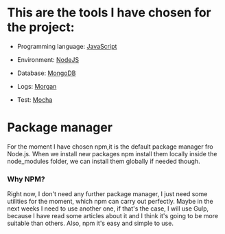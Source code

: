 # This are the tools I have chosen for the project:

- Programming language: [JavaScript](https://developer.mozilla.org/es/docs/Web/JavaScript)

- Environment: [NodeJS](https://nodejs.org/en/)

- Database: [MongoDB](https://www.mongodb.com/)

- Logs: [Morgan](https://www.npmjs.com/package/morgan)

- Test: [Mocha](https://mochajs.org/)

# Package manager

For the moment I have chosen npm,it is the default package manager fro Node.js. When we install new packages npm install them locally inside the node_modules folder, we can install them globally if needed though. 

### Why NPM?

Right now, I don't need any further package manager, I just need some utilities for the moment, which npm can carry out perfectly. Maybe in the next weeks I need to use another one, if that's the case, I will use Gulp, because I have read some articles about it and  I think it's going to be more suitable than others.
Also, npm it's easy and simple to use.
